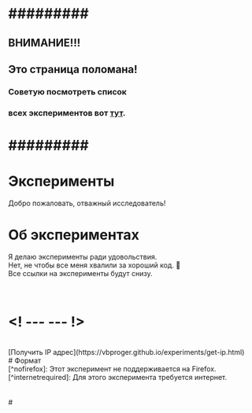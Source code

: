 # \#\#\#\#\#\#\#\#\#
## ВНИМАНИЕ!!!
## Это страница поломана!
### Советую посмотреть список
### всех экспериментов вот [тут](https://github.com/VBPROGER/VBPROGER.github.io/tree/main/experiments).
# \#\#\#\#\#\#\#\#\#
# Эксперименты
Добро пожаловать, отважный исследователь!
<br>
# Об экспериментах
Я делаю эксперименты ради удовольствия.
<br>
Нет, не чтобы все меня хвалили за хороший код. 🙂
<br>
Все ссылки на эксперименты будут снизу.
<br><br><br>
# <! ---  ---  !>
<br>
[Получить IP адрес](https://vbproger.github.io/experiments/get-ip.html)
<br>
# Формат
<br>
[^nofirefox]: Этот эксперимент не поддерживается на Firefox.
<br>
[^internetrequired]: Для этого эксперимента требуется интернет.
<br><br><br>
# <! ---  ---  !>

